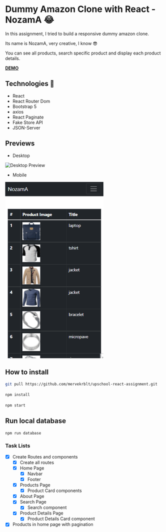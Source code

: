 # Dummy Amazon Clone with React - NozamA :joy:

In this assignment, I tried to build a responsive dummy amazon clone.

Its name is NozamA, very creative, I know :sunglasses:

You can see all products, search specific product and display each product details.

**[DEMO](https://react-product-app.vercel.app/)**

## Technologies :rocket:
- React
- React Router Dom
- Bootstrap 5
- axios
- React Paginate
- Fake Store API
- JSON-Server 

## Previews

- Desktop

![Desktop Preview](previews/web.gif)

- Mobile

![Mobile Preview](previews/mobile.gif)

## How to install

```bash
git pull https://github.com/mervekrblt/upschool-react-assignment.git

npm install

npm start
```
## Run local database
```bash
npm run database
```

### Task Lists

- [x] Create Routes and components
  - [x] Create all routes
  - [x] Home Page
    - [x] Navbar
    - [x] Footer
  - [x] Products Page
    - [x] Product Card components
  - [x] About Page
  - [x] Search Page
    - [x] Search component
  - [x] Product Details Page
    - [x] Product Details Card component
- [x] Products in home page with pagination